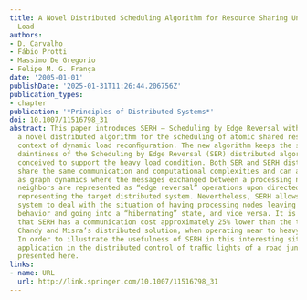 ```yaml
---
title: A Novel Distributed Scheduling Algorithm for Resource Sharing Under Near-Heavy
  Load
authors:
- D. Carvalho
- Fábio Protti
- Massimo De Gregorio
- Felipe M. G. França
date: '2005-01-01'
publishDate: '2025-01-31T11:26:44.206756Z'
publication_types:
- chapter
publication: '*Principles of Distributed Systems*'
doi: 10.1007/11516798_31
abstract: This paper introduces SERH – Scheduling by Edge Reversal with Hibernation,
  a novel distributed algorithm for the scheduling of atomic shared resources in the
  context of dynamic load reconﬁguration. The new algorithm keeps the simplicity and
  daintiness of the Scheduling by Edge Reversal (SER) distributed algorithm, originally
  conceived to support the heavy load condition. Both SER and SERH distributed algorithms
  share the same communication and computational complexities and can also be seen
  as graph dynamics where the messages exchanged between a processing node and its
  neighbors are represented as “edge reversal” operations upon directed acyclic graphs
  representing the target distributed system. Nevertheless, SERH allows such distributed
  system to deal with the situation of having processing nodes leaving the heavy load
  behavior and going into a “hibernating” state, and vice versa. It is shown here
  that SERH has a communication cost approximately 25% lower than the traditional
  Chandy and Misra’s distributed solution, when operating near to heavy load conditions.
  In order to illustrate the usefulness of SERH in this interesting situation, an
  application in the distributed control of traﬃc lights of a road junction is also
  presented here.
links:
- name: URL
  url: http://link.springer.com/10.1007/11516798_31
---
```

